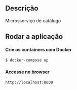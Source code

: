 ## Descrição

Microsserviço de catálogo

## Rodar a aplicação

#### Crie os containers com Docker

```bash
$ docker-compose up
```

#### Accesse no browser

```
http://localhost:8000
```


